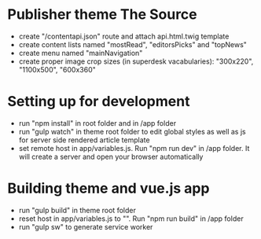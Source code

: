 # Publisher theme The Source
- create "/contentapi.json" route and attach api.html.twig template
- create content lists named "mostRead", "editorsPicks" and "topNews"
- create menu named "mainNavigation"
- create proper image crop sizes (in superdesk vacabularies): "300x220", "1100x500", "600x360"
 
# Setting up for development
- run "npm install" in root folder and in /app folder
- run "gulp watch" in theme root folder to edit global styles as well as js for server side rendered article template
- set remote host in app/variables.js. Run "npm run dev" in /app folder. It will create a server and open your browser automatically

# Building theme and vue.js app
- run "gulp build" in theme root folder 
- reset host in app/variables.js to "". Run "npm run build" in /app folder
- run "gulp sw" to generate service worker